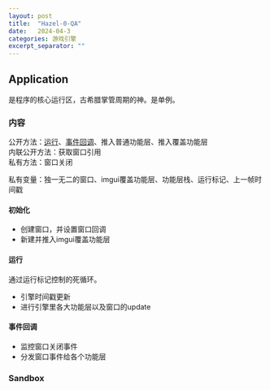 ```yaml
---
layout: post
title:  "Hazel-0-QA"
date:   2024-04-3
categories: 游戏引擎
excerpt_separator: ""
---
```


## Application
是程序的核心运行区，古希腊掌管周期的神。是单例。  
### 内容
公开方法：[运行](#运行)、[事件回调](#事件回调)、推入普通功能层、推入覆盖功能层  
内联公开方法：获取窗口引用  
私有方法：窗口关闭  

私有变量：独一无二的窗口、imgui覆盖功能层、功能层栈、运行标记、上一帧时间戳

#### 初始化
- 创建窗口，并设置窗口回调
- 新建并推入imgui覆盖功能层

#### 运行
通过运行标记控制的死循环。  
- 引擎时间戳更新
- 进行引擎里各大功能层以及窗口的update  

#### 事件回调
- 监控窗口关闭事件
- 分发窗口事件给各个功能层

### Sandbox

